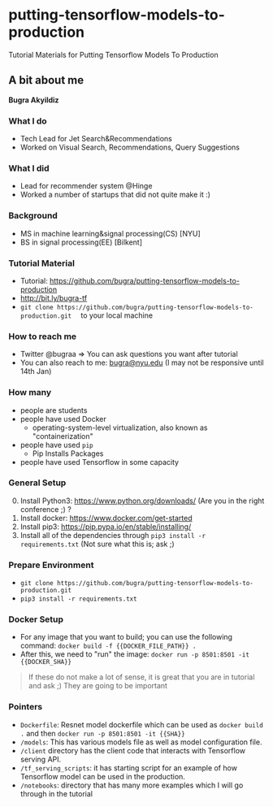 # putting-tensorflow-models-to-production
Tutorial Materials for Putting Tensorflow Models To Production 

## A bit about me
**Bugra Akyildiz**

### What I do
- Tech Lead for Jet Search&Recommendations
- Worked on Visual Search, Recommendations, Query Suggestions

### What I did
- Lead for recommender system @Hinge
- Worked a number of startups that did not quite make it :) 

### Background
- MS in machine learning&signal processing(CS) [NYU]
- BS in signal processing(EE) [Bilkent]


### Tutorial Material
- Tutorial: https://github.com/bugra/putting-tensorflow-models-to-production 
- http://bit.ly/bugra-tf
- `git clone https://github.com/bugra/putting-tensorflow-models-to-production.git  ` to your local machine


### How to reach me
- Twitter @bugraa => You can ask questions you want after tutorial
- You can also reach to me: bugra@nyu.edu (I may not be responsive until 14th Jan)


### How many
- people are students
- people have used Docker
    - operating-system-level virtualization, also known as "containerization" 
- people have used `pip`
    - Pip Installs Packages
- people have used Tensorflow in some capacity


### General Setup
0. Install Python3: https://www.python.org/downloads/ (Are you in the right conference ;) ?
1. Install docker: https://www.docker.com/get-started
2. Install pip3: https://pip.pypa.io/en/stable/installing/
3. Install all of the dependencies through `pip3 install -r requirements.txt` (Not sure what this is; ask ;)


### Prepare Environment
- `git clone https://github.com/bugra/putting-tensorflow-models-to-production.git`
- `pip3 install -r requirements.txt`


### Docker Setup
- For any image that you want to build; you can use the following command: `docker build -f {{DOCKER_FILE_PATH}} .`
- After this, we need to "run" the image: `docker run -p 8501:8501 -it {{DOCKER_SHA}}`

> If these do not make a lot of sense, it is great that you are in tutorial and ask ;) They are going to be important


### Pointers
- `Dockerfile`: Resnet model dockerfile which can be used as `docker build .` and then `docker run -p 8501:8501 -it {{SHA}}`
- `/models`: This has various models file as well as model configuration file.
- `/client` directory has the client code that interacts with Tensorflow serving API.
- `/tf_serving_scripts`: it has starting script for an example of how Tensorflow model can be used in the production.
- `/notebooks`: directory that has many more examples which I will go through in the tutorial